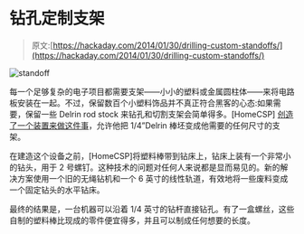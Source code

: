 # 钻孔定制支架

> 原文:[https://hackaday.com/2014/01/30/drilling-custom-standoffs/](https://hackaday.com/2014/01/30/drilling-custom-standoffs/)

![standoff](../Images/2811b885f7746796ed851cd1fc87d895.png)

每一个足够复杂的电子项目都需要支架——小小的塑料或金属圆柱体——来将电路板安装在一起。不过，保留数百个小塑料饰品并不真正符合黑客的心态:如果需要，保留一些 Delrin rod stock 来钻孔和切割支架会简单得多。[HomeCSP] [创造了一个装置来做这件事](http://www.instructables.com/id/A-Simple-Machine-for-Drilling-Stand-offs/?ALLSTEPS)，允许他把 1/4”Delrin 棒坯变成他需要的任何尺寸的支架。

在建造这个设备之前，[HomeCSP]将塑料棒带到钻床上，钻床上装有一个非常小的钻头，用于 2 号螺钉。这种技术的问题对任何人来说都是显而易见的。新的解决方案使用一个旧的无绳钻机和一个 6 英寸的线性轨道，有效地将一些废料变成一个固定钻头的水平钻床。

最终的结果是，一台机器可以沿着 1/4 英寸的钻杆直接钻孔。有了一盒螺丝，这些自制的塑料棒比现成的零件便宜得多，并且可以制成任何想要的长度。